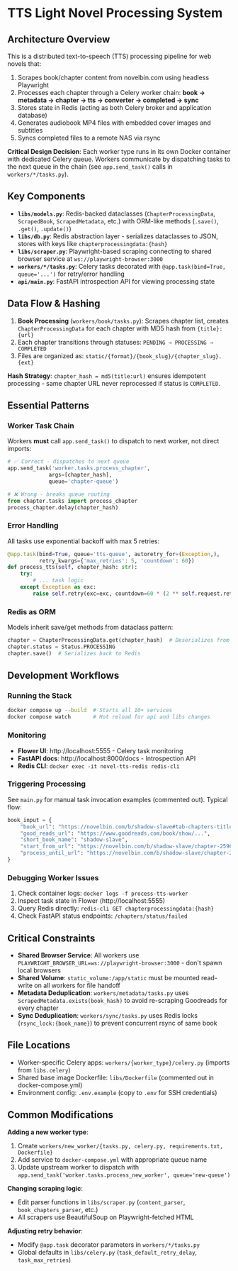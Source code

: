 # TTS Light Novel Processing System

## Architecture Overview

This is a distributed text-to-speech (TTS) processing pipeline for web novels that:
1. Scrapes book/chapter content from novelbin.com using headless Playwright
2. Processes each chapter through a Celery worker chain: **book → metadata → chapter → tts → converter → completed → sync**
3. Stores state in Redis (acting as both Celery broker and application database)
4. Generates audiobook MP4 files with embedded cover images and subtitles
5. Syncs completed files to a remote NAS via rsync

**Critical Design Decision**: Each worker type runs in its own Docker container with dedicated Celery queue. Workers communicate by dispatching tasks to the next queue in the chain (see `app.send_task()` calls in `workers/*/tasks.py`).

## Key Components

- **`libs/models.py`**: Redis-backed dataclasses (`ChapterProcessingData`, `ScrapedBook`, `ScrapedMetadata`, etc.) with ORM-like methods (`.save()`, `.get()`, `.update()`)
- **`libs/db.py`**: Redis abstraction layer - serializes dataclasses to JSON, stores with keys like `chapterprocessingdata:{hash}`
- **`libs/scraper.py`**: Playwright-based scraping connecting to shared browser service at `ws://playwright-browser:3000`
- **`workers/*/tasks.py`**: Celery tasks decorated with `@app.task(bind=True, queue='...')` for retry/error handling
- **`api/main.py`**: FastAPI introspection API for viewing processing state

## Data Flow & Hashing

1. **Book Processing** (`workers/book/tasks.py`): Scrapes chapter list, creates `ChapterProcessingData` for each chapter with MD5 hash from `{title}:{url}`
2. Each chapter transitions through statuses: `PENDING → PROCESSING → COMPLETED`
3. Files are organized as: `static/{format}/{book_slug}/{chapter_slug}.{ext}`

**Hash Strategy**: `chapter_hash = md5(title:url)` ensures idempotent processing - same chapter URL never reprocessed if status is `COMPLETED`.

## Essential Patterns

### Worker Task Chain
Workers **must** call `app.send_task()` to dispatch to next worker, not direct imports:
```python
# ✅ Correct - dispatches to next queue
app.send_task('worker.tasks.process_chapter', 
             args=[chapter_hash], 
             queue='chapter-queue')

# ❌ Wrong - breaks queue routing
from chapter.tasks import process_chapter
process_chapter.delay(chapter_hash)
```

### Error Handling
All tasks use exponential backoff with max 5 retries:
```python
@app.task(bind=True, queue='tts-queue', autoretry_for=(Exception,), 
          retry_kwargs={'max_retries': 5, 'countdown': 60})
def process_tts(self, chapter_hash: str):
    try:
        # ... task logic
    except Exception as exc:
        raise self.retry(exc=exc, countdown=60 * (2 ** self.request.retries))
```

### Redis as ORM
Models inherit save/get methods from dataclass pattern:
```python
chapter = ChapterProcessingData.get(chapter_hash)  # Deserializes from Redis
chapter.status = Status.PROCESSING
chapter.save()  # Serializes back to Redis
```

## Development Workflows

### Running the Stack
```bash
docker compose up --build  # Starts all 10+ services
docker compose watch       # Hot reload for api and libs changes
```

### Monitoring
- **Flower UI**: http://localhost:5555 - Celery task monitoring
- **FastAPI docs**: http://localhost:8000/docs - Introspection API
- **Redis CLI**: `docker exec -it novel-tts-redis redis-cli`

### Triggering Processing
See `main.py` for manual task invocation examples (commented out). Typical flow:
```python
book_input = {
    "book_url": "https://novelbin.com/b/shadow-slave#tab-chapters-title",
    "good_reads_url": "https://www.goodreads.com/book/show/...",
    "short_book_name": "shadow-slave",
    "start_from_url": "https://novelbin.com/b/shadow-slave/chapter-2596",
    "process_until_url": "https://novelbin.com/b/shadow-slave/chapter-2599"
}
```

### Debugging Worker Issues
1. Check container logs: `docker logs -f process-tts-worker`
2. Inspect task state in Flower (http://localhost:5555)
3. Query Redis directly: `redis-cli GET chapterprocessingdata:{hash}`
4. Check FastAPI status endpoints: `/chapters/status/failed`

## Critical Constraints

- **Shared Browser Service**: All workers use `PLAYWRIGHT_BROWSER_URL=ws://playwright-browser:3000` - don't spawn local browsers
- **Shared Volume**: `static_volume:/app/static` must be mounted read-write on all workers for file handoff
- **Metadata Deduplication**: `workers/metadata/tasks.py` uses `ScrapedMetadata.exists(book_hash)` to avoid re-scraping Goodreads for every chapter
- **Sync Deduplication**: `workers/sync/tasks.py` uses Redis locks (`rsync_lock:{book_name}`) to prevent concurrent rsync of same book

## File Locations

- Worker-specific Celery apps: `workers/{worker_type}/celery.py` (imports from `libs.celery`)
- Shared base image Dockerfile: `libs/Dockerfile` (commented out in docker-compose.yml)
- Environment config: `.env.example` (copy to `.env` for SSH credentials)

## Common Modifications

**Adding a new worker type**:
1. Create `workers/new_worker/{tasks.py, celery.py, requirements.txt, Dockerfile}`
2. Add service to `docker-compose.yml` with appropriate queue name
3. Update upstream worker to dispatch with `app.send_task('worker.tasks.process_new_worker', queue='new-queue')`

**Changing scraping logic**: 
- Edit parser functions in `libs/scraper.py` (`content_parser`, `book_chapters_parser`, etc.)
- All scrapers use BeautifulSoup on Playwright-fetched HTML

**Adjusting retry behavior**: 
- Modify `@app.task` decorator parameters in `workers/*/tasks.py`
- Global defaults in `libs/celery.py` (`task_default_retry_delay`, `task_max_retries`)
